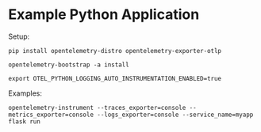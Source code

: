 # Example Python Application

Setup:

```
pip install opentelemetry-distro opentelemetry-exporter-otlp

opentelemetry-bootstrap -a install

export OTEL_PYTHON_LOGGING_AUTO_INSTRUMENTATION_ENABLED=true
```

Examples:

```
opentelemetry-instrument --traces_exporter=console --metrics_exporter=console --logs_exporter=console --service_name=myapp flask run
```
